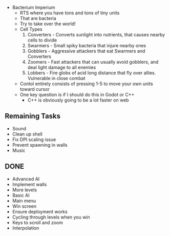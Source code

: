 - Bacterium Imperium
  - RTS where you have tons and tons of tiny units
  - That are bacteria
  - Try to take over the world!
  - Cell Types
    1. Converters - Converts sunlight into nutrients, that causes nearby cells to divide
    2. Swarmers - Small spiky bacteria that injure nearby ones
    3. Gobblers - Aggressive attackers that eat Swarmers and Converters
    4. Zoomers - Fast attackers that can usually avoid gobblers, and deal light damage to all enemies
    5. Lobbers - Fire globs of acid long distance that fly over allies. Vulnerable in close combat
  - Contol entirely consists of pressing 1-5 to move your own units toward cursor
  - One key question is if I should do this in Godot or C++
    - C++ is obviously going to be a lot faster on web

## Remaining Tasks
- Sound
- Clean up shell
- Fix DPI scaling issue
- Prevent spawning in walls
- Music

## DONE
- Advanced AI
- Implement walls
- More levels
- Basic AI
- Main menu
- Win screen
- Ensure deployment works
- Cycling through levels when you win
- Keys to scroll and zoom
- Interpolation
